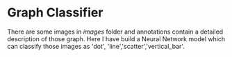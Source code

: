 # Graph Classifier

There are some images in *images* folder and annotations contain a detailed description of
those graph. Here I have build a Neural Network model which can classify those images as 
'dot', 'line','scatter','vertical_bar'.